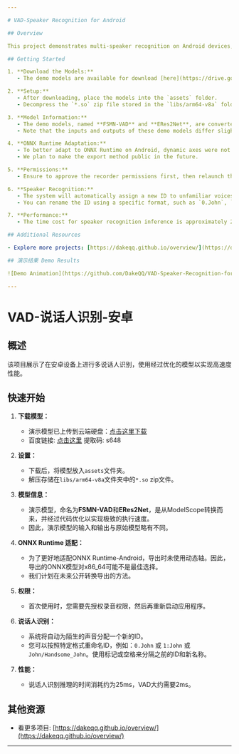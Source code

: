 ```yaml
---

# VAD-Speaker Recognition for Android

## Overview

This project demonstrates multi-speaker recognition on Android devices, using optimized models to achieve high-speed performance.

## Getting Started

1. **Download the Models:**
   - The demo models are available for download [here](https://drive.google.com/drive/folders/1p_qIVEO5ZPhHAsyxaJsHk4Ykf7cMm5PN?usp=sharing).

2. **Setup:**
   - After downloading, place the models into the `assets` folder.
   - Decompress the `*.so` zip file stored in the `libs/arm64-v8a` folder.

3. **Model Information:**
   - The demo models, named **FSMN-VAD** and **ERes2Net**, are converted from ModelScope and have undergone code optimizations for extreme execution speed.
   - Note that the inputs and outputs of these demo models differ slightly from the original versions.

4. **ONNX Runtime Adaptation:**
   - To better adapt to ONNX Runtime on Android, dynamic axes were not used during export. As a result, the exported ONNX model may not be optimal for x86_64 systems.
   - We plan to make the export method public in the future.

5. **Permissions:**
   - Ensure to approve the recorder permissions first, then relaunch the app.

6. **Speaker Recognition:**
   - The system will automatically assign a new ID to unfamiliar voices.
   - You can rename the ID using a specific format, such as `0.John`, `1:John`, or `John/Handsome_John`. Use a sign or whitespace to separate the previous ID from the new name.

7. **Performance:**
   - The time cost for speaker recognition inference is approximately 25ms, while VAD takes about 2ms.

## Additional Resources

- Explore more projects: [https://dakeqq.github.io/overview/](https://dakeqq.github.io/overview/)

## 演示结果 Demo Results

![Demo Animation](https://github.com/DakeQQ/VAD-Speaker-Recognition-for-Android/blob/main/vad_sr.gif?raw=true)

---
```


# VAD-说话人识别-安卓

## 概述

该项目展示了在安卓设备上进行多说话人识别，使用经过优化的模型以实现高速度性能。

## 快速开始

1. **下载模型：**
   - 演示模型已上传到云端硬盘：[点击这里下载](https://drive.google.com/drive/folders/1p_qIVEO5ZPhHAsyxaJsHk4Ykf7cMm5PN?usp=sharing)
   - 百度链接: [点击这里](https://pan.baidu.com/s/1IqJCRzlsFFidXyxf9-954A?pwd=s648) 提取码: s648

2. **设置：**
   - 下载后，将模型放入`assets`文件夹。
   - 解压存储在`libs/arm64-v8a`文件夹中的`*.so` zip文件。

3. **模型信息：**
   - 演示模型，命名为**FSMN-VAD**和**ERes2Net**，是从ModelScope转换而来，并经过代码优化以实现极致的执行速度。
   - 因此，演示模型的输入和输出与原始模型略有不同。

4. **ONNX Runtime 适配：**
   - 为了更好地适配ONNX Runtime-Android，导出时未使用动态轴。因此，导出的ONNX模型对x86_64可能不是最佳选择。
   - 我们计划在未来公开转换导出的方法。

5. **权限：**
   - 首次使用时，您需要先授权录音权限，然后再重新启动应用程序。

6. **说话人识别：**
   - 系统将自动为陌生的声音分配一个新的ID。
   - 您可以按照特定格式重命名ID，例如：`0.John` 或 `1:John` 或 `John/Handsome_John`。使用标记或空格来分隔之前的ID和新名称。

7. **性能：**
   - 说话人识别推理的时间消耗约为25ms，VAD大约需要2ms。

## 其他资源

- 看更多项目: [https://dakeqq.github.io/overview/](https://dakeqq.github.io/overview/)

---

